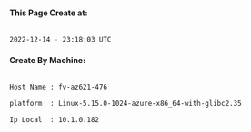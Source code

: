 
   
#### This Page Create at:

```bash

2022-12-14 - 23:18:03 UTC

```

#### Create By Machine:

```bash

Host Name : fv-az621-476

platform  : Linux-5.15.0-1024-azure-x86_64-with-glibc2.35

Ip Local  : 10.1.0.182

```

